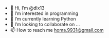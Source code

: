 - 👋 Hi, I’m @dlx13
- 👀 I’m interested in programming
- 🌱 I’m currently learning Python
- 💞️ I’m looking to collaborate on ...
- 📫 How to reach me homa.9931@gmail.com

<!---
dlx13/dlx13 is a ✨ special ✨ repository because its `README.md` (this file) appears on your GitHub profile.
You can click the Preview link to take a look at your changes.
--->
